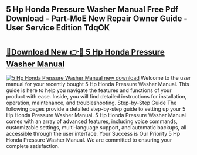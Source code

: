 ## 5 Hp Honda Pressure Washer Manual Free Pdf Download - Part-MoE New Repair Owner Guide - User Service Edition TdqOK

# <h2><a href="http://bc84257.oget.top/?id=5+Hp+Honda+Pressure+Washer+Manual">🔗Download New 👉🔴 5 Hp Honda Pressure Washer Manual</a></h2>

[![5 Hp Honda Pressure Washer Manual new download](https://i.imgur.com/5g1atiW.png)](http://bc84257.oget.top/?id=5+Hp+Honda+Pressure+Washer+Manual)
Welcome to the user manual for your recently bought 5 Hp Honda Pressure Washer Manual. This guide is here to help you navigate the features and functions of your product with ease. Inside, you will find detailed instructions for installation, operation, maintenance, and troubleshooting. Step-by-Step Guide The following pages provide a detailed step-by-step guide to setting up your 5 Hp Honda Pressure Washer Manual. 5 Hp Honda Pressure Washer Manual comes with an array of advanced features, including voice commands, customizable settings, multi-language support, and automatic backups, all accessible through the user interface. Your Success is Our Priority 5 Hp Honda Pressure Washer Manual. We are committed to ensuring your complete satisfaction.
